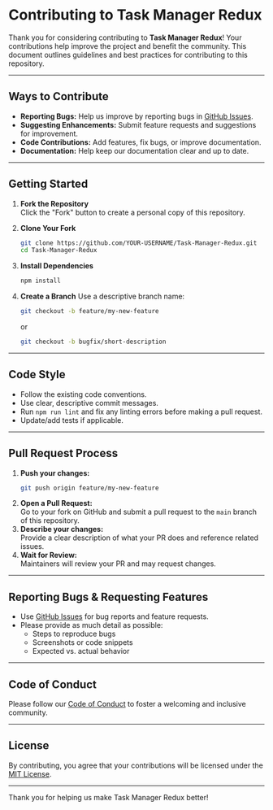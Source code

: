 # Contributing to Task Manager Redux

Thank you for considering contributing to **Task Manager Redux**! Your contributions help improve the project and benefit the community. This document outlines guidelines and best practices for contributing to this repository.

---

## Ways to Contribute

- **Reporting Bugs:** Help us improve by reporting bugs in [GitHub Issues](https://github.com/Krish-H/Task-Manager-Redux/issues).
- **Suggesting Enhancements:** Submit feature requests and suggestions for improvement.
- **Code Contributions:** Add features, fix bugs, or improve documentation.
- **Documentation:** Help keep our documentation clear and up to date.

---

## Getting Started

1. **Fork the Repository**  
   Click the "Fork" button to create a personal copy of this repository.

2. **Clone Your Fork**
   ```bash
   git clone https://github.com/YOUR-USERNAME/Task-Manager-Redux.git
   cd Task-Manager-Redux
   ```

3. **Install Dependencies**
   ```bash
   npm install
   ```

4. **Create a Branch**
   Use a descriptive branch name:
   ```bash
   git checkout -b feature/my-new-feature
   ```
   or
   ```bash
   git checkout -b bugfix/short-description
   ```

---

## Code Style

- Follow the existing code conventions.
- Use clear, descriptive commit messages.
- Run `npm run lint` and fix any linting errors before making a pull request.
- Update/add tests if applicable.

---

## Pull Request Process

1. **Push your changes:**  
   ```bash
   git push origin feature/my-new-feature
   ```
2. **Open a Pull Request:**  
   Go to your fork on GitHub and submit a pull request to the `main` branch of this repository.
3. **Describe your changes:**  
   Provide a clear description of what your PR does and reference related issues.
4. **Wait for Review:**  
   Maintainers will review your PR and may request changes.

---

## Reporting Bugs & Requesting Features

- Use [GitHub Issues](https://github.com/Krish-H/Task-Manager-Redux/issues) for bug reports and feature requests.
- Please provide as much detail as possible:
  - Steps to reproduce bugs
  - Screenshots or code snippets
  - Expected vs. actual behavior

---

## Code of Conduct

Please follow our [Code of Conduct](CODE_OF_CONDUCT.md) to foster a welcoming and inclusive community.

---

## License

By contributing, you agree that your contributions will be licensed under the [MIT License](LICENSE).

---

Thank you for helping us make Task Manager Redux better!
